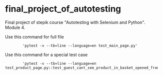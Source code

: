 # final_project_of_autotesting
Final project of stepik course "Autotesting with Selenium and Python". Module 4.

Use this command for full file

            'pytest -v --tb=line --language=en test_main_page.py'

Use this command for a special test case

            'pytest -v --tb=line --language=en test_product_page.py::test_guest_cant_see_product_in_basket_opened_from_product_page'
